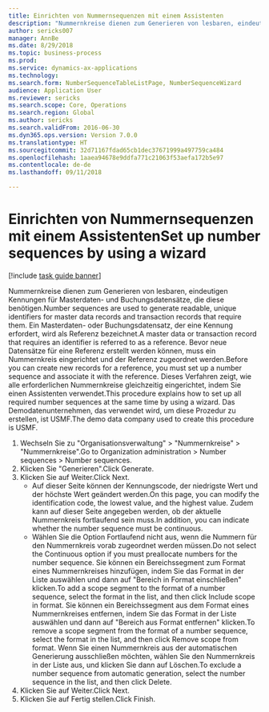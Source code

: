 ```yaml
--- 
title: Einrichten von Nummernsequenzen mit einem Assistenten
description: "Nummernkreise dienen zum Generieren von lesbaren, eindeutigen Kennungen für Masterdaten- und Buchungsdatensätze, die diese benötigen."
author: sericks007
manager: AnnBe
ms.date: 8/29/2018
ms.topic: business-process
ms.prod: 
ms.service: dynamics-ax-applications
ms.technology: 
ms.search.form: NumberSequenceTableListPage, NumberSequenceWizard
audience: Application User
ms.reviewer: sericks
ms.search.scope: Core, Operations
ms.search.region: Global
ms.author: sericks
ms.search.validFrom: 2016-06-30
ms.dyn365.ops.version: Version 7.0.0
ms.translationtype: HT
ms.sourcegitcommit: 32d71167fdad65cb1dec37671999a497759ca484
ms.openlocfilehash: 1aaea94678e9ddfa771c21063f53aefa172b5e97
ms.contentlocale: de-de
ms.lasthandoff: 09/11/2018

---
```

# <a name="set-up-number-sequences-by-using-a-wizard"></a><span data-ttu-id="64e8b-103">Einrichten von Nummernsequenzen mit einem Assistenten</span><span class="sxs-lookup"><span data-stu-id="64e8b-103">Set up number sequences by using a wizard</span></span>

[!include [task guide banner](../../includes/task-guide-banner.md)]

<span data-ttu-id="64e8b-104">Nummernkreise dienen zum Generieren von lesbaren, eindeutigen Kennungen für Masterdaten- und Buchungsdatensätze, die diese benötigen.</span><span class="sxs-lookup"><span data-stu-id="64e8b-104">Number sequences are used to generate readable, unique identifiers for master data records and transaction records that require them.</span></span> <span data-ttu-id="64e8b-105">Ein Masterdaten- oder Buchungsdatensatz, der eine Kennung erfordert, wird als Referenz bezeichnet.</span><span class="sxs-lookup"><span data-stu-id="64e8b-105">A master data or transaction record that requires an identifier is referred to as a reference.</span></span> <span data-ttu-id="64e8b-106">Bevor neue Datensätze für eine Referenz erstellt werden können, muss ein Nummernkreis eingerichtet und der Referenz zugeordnet werden.</span><span class="sxs-lookup"><span data-stu-id="64e8b-106">Before you can create new records for a reference, you must set up a number sequence and associate it with the reference.</span></span> <span data-ttu-id="64e8b-107">Dieses Verfahren zeigt, wie alle erforderlichen Nummernkreise gleichzeitig eingerichtet, indem Sie einen Assistenten verwendet.</span><span class="sxs-lookup"><span data-stu-id="64e8b-107">This procedure explains how to set up all required number sequences at the same time by using a wizard.</span></span> <span data-ttu-id="64e8b-108">Das Demodatenunternehmen, das verwendet wird, um diese Prozedur zu erstellen, ist USMF.</span><span class="sxs-lookup"><span data-stu-id="64e8b-108">The demo data company used to create this procedure is USMF.</span></span>

1. <span data-ttu-id="64e8b-109">Wechseln Sie zu "Organisationsverwaltung" > "Nummernkreise" > "Nummernkreise".</span><span class="sxs-lookup"><span data-stu-id="64e8b-109">Go to Organization administration > Number sequences > Number sequences.</span></span>
2. <span data-ttu-id="64e8b-110">Klicken Sie "Generieren".</span><span class="sxs-lookup"><span data-stu-id="64e8b-110">Click Generate.</span></span>
3. <span data-ttu-id="64e8b-111">Klicken Sie auf Weiter.</span><span class="sxs-lookup"><span data-stu-id="64e8b-111">Click Next.</span></span>
    * <span data-ttu-id="64e8b-112">Auf dieser Seite können der Kennungscode, der niedrigste Wert und der höchste Wert geändert werden.</span><span class="sxs-lookup"><span data-stu-id="64e8b-112">On this page, you can modify the identification code, the lowest value, and the highest value.</span></span> <span data-ttu-id="64e8b-113">Zudem kann auf dieser Seite angegeben werden, ob der aktuelle Nummernkreis fortlaufend sein muss.</span><span class="sxs-lookup"><span data-stu-id="64e8b-113">In addition, you can indicate whether the number sequence must be continuous.</span></span>   
    * <span data-ttu-id="64e8b-114">Wählen Sie die Option Fortlaufend nicht aus, wenn die Nummern für den Nummernkreis vorab zugeordnet werden müssen.</span><span class="sxs-lookup"><span data-stu-id="64e8b-114">Do not select the Continuous option if you must preallocate numbers for the number sequence.</span></span>     <span data-ttu-id="64e8b-115">Sie können ein Bereichssegment zum Format eines Nummernkreises hinzufügen, indem Sie das Format in der Liste auswählen und dann auf "Bereich in Format einschließen" klicken.</span><span class="sxs-lookup"><span data-stu-id="64e8b-115">To add a scope segment to the format of a number sequence, select the format in the list, and then click Include scope in format.</span></span>     <span data-ttu-id="64e8b-116">Sie können ein Bereichssegment aus dem Format eines Nummernkreises entfernen, indem Sie das Format in der Liste auswählen und dann auf "Bereich aus Format entfernen" klicken.</span><span class="sxs-lookup"><span data-stu-id="64e8b-116">To remove a scope segment from the format of a number sequence, select the format in the list, and then click Remove scope from format.</span></span>     <span data-ttu-id="64e8b-117">Wenn Sie einen Nummernkreis aus der automatischen Generierung ausschließen möchten, wählen Sie den Nummernkreis in der Liste aus, und klicken Sie dann auf Löschen.</span><span class="sxs-lookup"><span data-stu-id="64e8b-117">To exclude a number sequence from automatic generation, select the number sequence in the list, and then click Delete.</span></span>  
4. <span data-ttu-id="64e8b-118">Klicken Sie auf Weiter.</span><span class="sxs-lookup"><span data-stu-id="64e8b-118">Click Next.</span></span>
5. <span data-ttu-id="64e8b-119">Klicken Sie auf Fertig stellen.</span><span class="sxs-lookup"><span data-stu-id="64e8b-119">Click Finish.</span></span>


